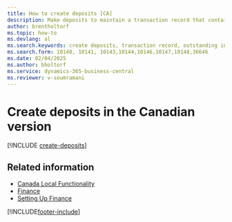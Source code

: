 ```yaml
---
title: How to create deposits [CA]
description: Make deposits to maintain a transaction record that contains information that can be applied to outstanding invoices and credit memos in the Canadian version.
author: brentholtorf
ms.topic: how-to
ms.devlang: al
ms.search.keywords: create deposits, transaction record, outstanding invoices, credit memos
ms.search.form: 10140, 10141, 10143,10144,10146,10147,10148,36646
ms.date: 02/04/2025
ms.author: bholtorf
ms.service: dynamics-365-business-central
ms.reviewer: v-soumramani
---
```


# Create deposits in the Canadian version

[!INCLUDE [create-deposits](../includes/CAMXUS/create-deposits.md)]

## Related information

- [Canada Local Functionality](canada-local-functionality.md)  
- [Finance](../../finance.md)  
- [Setting Up Finance](../../finance.md)  

[!INCLUDE[footer-include](../../includes/footer-banner.md)]
